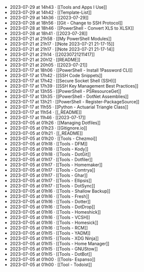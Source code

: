 - 2023-07-29 at 14h43 · [[Tools and Apps I Use]]
- 2023-07-29 at 14h42 · [[Template-List]]
- 2023-07-29 at 14h36 · [[2023-07-29]]
- 2023-07-28 at 18h56 · [[Git - Change to SSH Protocol]]
- 2023-07-28 at 18h46 · [[PowerShell - Convert XLS to XLSX]]
- 2023-07-28 at 18h41 · [[2023-07-28]]
- 2023-07-21 at 21h58 · [[My PowerShell Modules]]
- 2023-07-21 at 21h17 · [[Note 2023-07-21 21-17-15]]
- 2023-07-21 at 21h17 · [[Note 2023-07-21 21-17-14]]
- 2023-07-21 at 21h14 · [[20230721211417]]
- 2023-07-21 at 20h12 · [[README]]
- 2023-07-21 at 20h05 · [[2023-07-21]]
- 2023-07-17 at 18h06 · [[PowerShell - Install 1Password CLI]]
- 2023-07-17 at 17h42 · [[SSH Code Snippets]]
- 2023-07-17 at 17h42 · [[Secure Socket Shell (SSH)]]
- 2023-07-17 at 17h39 · [[SSH Key Management Best Practices]]
- 2023-07-17 at 13h55 · [[PowerShell - PSResourceGet]]
- 2023-07-17 at 13h35 · [[PowerShell - DotNet Assemblies]]
- 2023-07-17 at 13h21 · [[PowerShell - Register-PackageSource]]
- 2023-07-17 at 11h55 · [[Python - Actuarial Triangle Class]]
- 2023-07-17 at 11h54 · [[_README]]
- 2023-07-17 at 11h46 · [[2023-07-17]]
- 2023-07-05 at 01h26 · [[Managing Dotfiles]]
- 2023-07-05 at 01h23 · [[Gitignore.io]]
- 2023-07-05 at 01h21 · [[_README]]
- 2023-07-05 at 01h20 · [[Tools - Chezmoi]]
- 2023-07-05 at 01h18 · [[Tools - DFM]]
- 2023-07-05 at 01h18 · [[Tools - Kody]]
- 2023-07-05 at 01h18 · [[Tools - DotGit]]
- 2023-07-05 at 01h17 · [[Tools - Dotfiler]]
- 2023-07-05 at 01h17 · [[Tools - Homemaker]]
- 2023-07-05 at 01h17 · [[Tools - Comtrya]]
- 2023-07-05 at 01h17 · [[Tools - Ghar]]
- 2023-07-05 at 01h17 · [[Tools - Ellipsis]]
- 2023-07-05 at 01h17 · [[Tools - DotSync]]
- 2023-07-05 at 01h16 · [[Tools - Shallow Backup]]
- 2023-07-05 at 01h16 · [[Tools - Fresh]]
- 2023-07-05 at 01h16 · [[Tools - Dotter]]
- 2023-07-05 at 01h16 · [[Tools - DotDrop]]
- 2023-07-05 at 01h16 · [[Tools - Homeshick]]
- 2023-07-05 at 01h16 · [[Tools - VCSH]]
- 2023-07-05 at 01h16 · [[Tools - Homesick]]
- 2023-07-05 at 01h16 · [[Tools - RCM]]
- 2023-07-05 at 01h15 · [[Tools - YADM]]
- 2023-07-05 at 01h15 · [[Tools - XDG Ninja]]
- 2023-07-05 at 01h15 · [[Tools - Home Manager]]
- 2023-07-05 at 01h15 · [[Tools - GNUStow]]
- 2023-07-05 at 01h15 · [[Tools - DotBot]]
- 2023-07-05 at 01h00 · [[Tools- Espanso]]
- 2023-07-05 at 01h00 · [[Tool - Todoist]]
